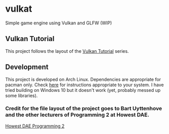 # vulkat
Simple game engine using Vulkan and GLFW
(WIP)

## Vulkan Tutorial
This project follows the layout of the [Vulkan Tutorial](https://vulkan-tutorial.com/en) series.

## Development
This project is developed on Arch Linux. Dependencies are appropriate for pacman only. Check [here](https://vulkan-tutorial.com/Development_environment) for instructions appropriate to your system.
I have tried building on Windows 10 but it doesn't work (yet, probably messed up some libraries).

### Credit for the file layout of the project goes to Bart Uyttenhove and the other lecturers of Programming 2 at Howest DAE.
[Howest DAE Programming 2](https://www.digitalartsandentertainment.be/page/27/Programming+2)
